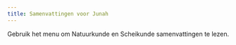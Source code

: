 ```yaml
---
title: Samenvattingen voor Junah
---
```

Gebruik het menu om Natuurkunde en Scheikunde samenvattingen te lezen.
